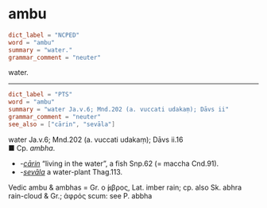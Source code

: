 # ambu

``` toml
dict_label = "NCPED"
word = "ambu"
summary = "water."
grammar_comment = "neuter"
```

water.

--------------------

``` toml
dict_label = "PTS"
word = "ambu"
summary = "water Ja.v.6; Mnd.202 (a. vuccati udakaṃ); Dāvs ii"
grammar_comment = "neuter"
see_also = ["cārin", "sevāla"]
```

water Ja.v.6; Mnd.202 (a. vuccati udakaṃ); Dāvs ii.16  
■ Cp. *ambha*.

* *\-[cārin](cārin.md)* “living in the water”, a fish Snp.62 (= maccha Cnd.91).
* *\-[sevāla](sevāla.md)* a water\-plant Thag.113.

Vedic ambu & ambhas = Gr. ο ̓́μβρος, Lat. imber rain; cp. also Sk. abhra rain\-cloud & Gr.; ἀφρός scum: see P. abbha

